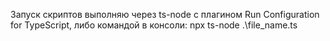 Запуск скриптов выполняю через ts-node с плагином Run Configuration for TypeScript, либо командой в консоли: npx ts-node .\file_name.ts
